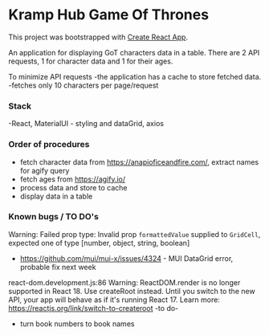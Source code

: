 # Kramp Hub Game Of Thrones

This project was bootstrapped with [Create React App](https://github.com/facebook/create-react-app).

An application for displaying GoT characters data in a table. There are 2 API requests, 1 for character data and 1 for their ages.

To minimize API requests 
-the application has a cache to store fetched data.
-fetches only 10 characters per page/request

### Stack
-React, MaterialUI - styling and dataGrid, axios

### Order of procedures
- fetch character data from https://anapioficeandfire.com/, extract names for agify query
- fetch ages from https://agify.io/
- process data and store to cache
- display data in a table

### Known bugs / TO DO's
Warning: Failed prop type: Invalid prop `formattedValue` supplied to `GridCell`, expected one of type [number, object, string, boolean]
- https://github.com/mui/mui-x/issues/4324 - MUI DataGrid error, probable fix next week

react-dom.development.js:86 Warning: ReactDOM.render is no longer supported in React 18. Use createRoot instead. Until you switch to the new API, your app will behave as if it's running React 17. Learn more: https://reactjs.org/link/switch-to-createroot
-to do-

- turn book numbers to book names




